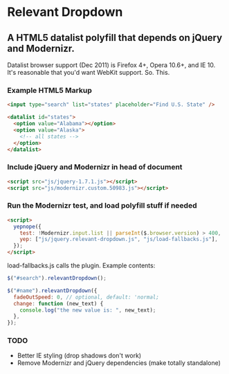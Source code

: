 # Relevant Dropdown

## A HTML5 datalist polyfill that depends on jQuery and Modernizr.

Datalist browser support (Dec 2011) is Firefox 4+, Opera 10.6+, and IE 10. It's reasonable that you'd want WebKit support. So. This.

### Example HTML5 Markup

```html
<input type="search" list="states" placeholder="Find U.S. State" />

<datalist id="states">
  <option value="Alabama"></option>
  <option value="Alaska">
    <!-- all states -->
  </option>
</datalist>
```

### Include jQuery and Modernizr in head of document

```html
<script src="js/jquery-1.7.1.js"></script>
<script src="js/modernizr.custom.50983.js"></script>
```

### Run the Modernizr test, and load polyfill stuff if needed

```html
<script>
  yepnope({
    test: !Modernizr.input.list || parseInt($.browser.version) > 400,
    yep: ["js/jquery.relevant-dropdown.js", "js/load-fallbacks.js"],
  });
</script>
```

load-fallbacks.js calls the plugin. Example contents:

```js
$("#search").relevantDropdown();

$("#name").relevantDropdown({
  fadeOutSpeed: 0, // optional, default: 'normal;
  change: function (new_text) {
    console.log("the new value is: ", new_text);
  },
});
```

### TODO

- Better IE styling (drop shadows don't work)
- Remove Modernizr and jQuery dependencies (make totally standalone)
